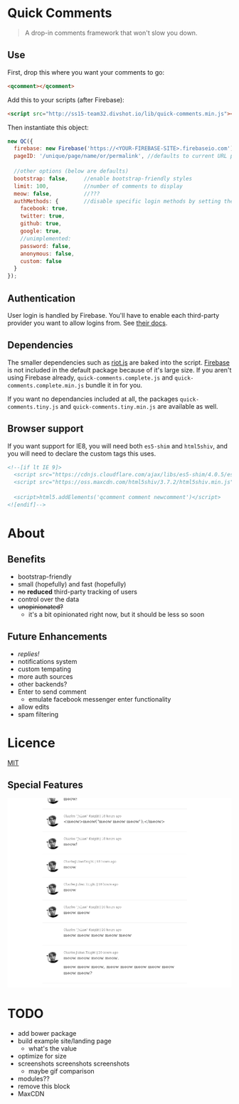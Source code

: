 Quick Comments
==============

> A drop-in comments framework that won't slow you down.

Use
---

First, drop this where you want your comments to go:

```html
<qcomment></qcomment>
```

Add this to your scripts (after Firebase):

```html
<script src="http://ss15-team32.divshot.io/lib/quick-comments.min.js"></script>
```

Then instantiate this object:

```javascript
new QC({
  firebase: new Firebase('https://<YOUR-FIREBASE-SITE>.firebaseio.com'),
  pageID: '/unique/page/name/or/permalink', //defaults to current URL path

  //other options (below are defaults)
  bootstrap: false,     //enable bootstrap-friendly styles
  limit: 100,           //number of comments to display
  meow: false,          //???
  authMethods: {        //disable specific login methods by setting them to false
    facebook: true,
    twitter: true,
    github: true,
    google: true,
    //unimplemented:
    password: false,
    anonymous: false,
    custom: false
  }
});

```

Authentication
--------------

User login is handled by Firebase. You'll have to enable each third-party provider you want to allow logins from. See [their docs](https://www.firebase.com/docs/web/guide/user-auth.html).

Dependencies
------------

The smaller dependencies such as [riot.js](https://github.com/muut/riotjs/) are baked into the script. [Firebase](https://www.firebase.com/) is not included in the default package because of it's large size. If you aren't using Firebase already, `quick-comments.complete.js` and `quick-comments.complete.min.js` bundle it in for you.

If you want no dependancies included at all, the packages `quick-comments.tiny.js` and `quick-comments.tiny.min.js` are available as well.

Browser support
---------------

If you want support for IE8, you will need both `es5-shim` and `html5shiv`, and you will need to declare
the custom tags this uses.

```html
<!--[if lt IE 9]>
  <script src="https://cdnjs.cloudflare.com/ajax/libs/es5-shim/4.0.5/es5-sham.min.js"></script>
  <script src="https://oss.maxcdn.com/html5shiv/3.7.2/html5shiv.min.js"></script>

  <script>html5.addElements('qcomment comment newcomment')</script>
<![endif]-->
```


About
=====

Benefits
--------

- bootstrap-friendly
- small (hopefully) and fast (hopefully)
- ~~no~~ **reduced** third-party tracking of users
- control over the data
- ~~unopinionated?~~
  - it's a bit opinionated right now, but it should be less so soon

Future Enhancements
-------------------

- *replies!*
- notifications system
- custom tempating
- more auth sources
- other backends?
- Enter to send comment
  - emulate facebook messenger enter functionality
- allow edits
- spam filtering

Licence
=======

[MIT](LICENSE)

Special Features
----------------

![Cat mode](public/images/special-features.png)


TODO
====

- add bower package
- build example site/landing page
  - what's the value
- optimize for size
- screenshots screenshots screenshots
  - maybe gif comparison
- modules??
- remove this block
- MaxCDN